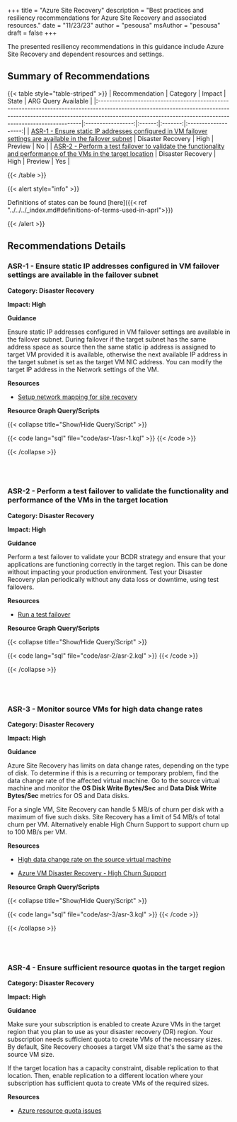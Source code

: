 +++
title = "Azure Site Recovery"
description = "Best practices and resiliency recommendations for Azure Site Recovery and associated resources."
date = "11/23/23"
author = "pesousa"
msAuthor = "pesousa"
draft = false
+++

The presented resiliency recommendations in this guidance include Azure Site Recovery and dependent resources and settings.

## Summary of Recommendations

{{< table style="table-striped" >}}
| Recommendation                                                                                                                                                                                                                      |     Category      | Impact |  State  | ARG Query Available |
|:------------------------------------------------------------------------------------------------------------------------------------------------------------------------------------------------------------------------------------|:-----------------:|:------:|:-------:|:-------------------:|
| [ASR-1 - Ensure static IP addresses configured in VM failover settings are available in the failover subnet](#asr-1---ensure-static-ip-addresses-configured-in-vm-failover-settings-are-available-in-the-failover-subnet)           | Disaster Recovery |  High  | Preview |         No          |
| [ASR-2 - Perform a test failover to validate the functionality and performance of the VMs in the target location](#asr-2---perform-a-test-failover-to-validate-the-functionality-and-performance-of-the-vms-in-the-target-location) | Disaster Recovery |  High  | Preview |         Yes         |

{{< /table >}}

{{< alert style="info" >}}

Definitions of states can be found [here]({{< ref "../../../_index.md#definitions-of-terms-used-in-aprl">}})

{{< /alert >}}

## Recommendations Details

### ASR-1 - Ensure static IP addresses configured in VM failover settings are available in the failover subnet

**Category: Disaster Recovery**

**Impact: High**

**Guidance**

Ensure static IP addresses configured in VM failover settings are available in the failover subnet. During failover if the target subnet has the same address space as source then the same static ip address is assigned to target VM provided it is available, otherwise the next available IP address in the target subnet is set as the target VM NIC address. You can modify the target IP address in the Network settings of the VM.

**Resources**

- [Setup network mapping for site recovery](https://learn.microsoft.com/en-us/azure/site-recovery/azure-to-azure-network-mapping#set-up-ip-addressing-for-target-vms)

**Resource Graph Query/Scripts**

{{< collapse title="Show/Hide Query/Script" >}}

{{< code lang="sql" file="code/asr-1/asr-1.kql" >}} {{< /code >}}

{{< /collapse >}}

<br><br>

### ASR-2 - Perform a test failover to validate the functionality and performance of the VMs in the target location

**Category: Disaster Recovery**

**Impact: High**

**Guidance**

Perform a test failover to validate your BCDR strategy and ensure that your applications are functioning correctly in the target region. This can be done without impacting your production environment.
Test your Disaster Recovery plan periodically without any data loss or downtime, using test failovers.

**Resources**

- [Run a test failover](https://learn.microsoft.com/en-us/azure/site-recovery/azure-to-azure-tutorial-dr-drill#run-a-test-failover)

**Resource Graph Query/Scripts**

{{< collapse title="Show/Hide Query/Script" >}}

{{< code lang="sql" file="code/asr-2/asr-2.kql" >}} {{< /code >}}

{{< /collapse >}}

<br><br>

### ASR-3 - Monitor source VMs for high data change rates

**Category: Disaster Recovery**

**Impact: High**

**Guidance**

Azure Site Recovery has limits on data change rates, depending on the type of disk. To determine if this is a recurring or temporary problem, find the data change rate of the affected virtual machine. Go to the source virtual machine and monitor the **OS Disk Write Bytes/Sec** and **Data Disk Write Bytes/Sec** metrics for OS and Data disks.

For a single VM, Site Recovery can handle 5 MB/s of churn per disk with a maximum of five such disks. Site Recovery has a limit of 54 MB/s of total churn per VM. Alternatively enable High Churn Support to support churn up to 100 MB/s per VM.

**Resources**

- [High data change rate on the source virtual machine](https://learn.microsoft.com/en-us/azure/site-recovery/azure-to-azure-troubleshoot-replication#high-data-change-rate-on-the-source-virtual-machine)

- [Azure VM Disaster Recovery - High Churn Support](https://learn.microsoft.com/en-us/azure/site-recovery/concepts-azure-to-azure-high-churn-support)

**Resource Graph Query/Scripts**

{{< collapse title="Show/Hide Query/Script" >}}

{{< code lang="sql" file="code/asr-3/asr-3.kql" >}} {{< /code >}}

{{< /collapse >}}

<br><br>

### ASR-4 - Ensure sufficient resource quotas in the target region

**Category: Disaster Recovery**

**Impact: High**

**Guidance**

Make sure your subscription is enabled to create Azure VMs in the target region that you plan to use as your disaster recovery (DR) region. Your subscription needs sufficient quota to create VMs of the necessary sizes. By default, Site Recovery chooses a target VM size that's the same as the source VM size.

If the target location has a capacity constraint, disable replication to that location. Then, enable replication to a different location where your subscription has sufficient quota to create VMs of the required sizes.

**Resources**

- [Azure resource quota issues](https://learn.microsoft.com/en-us/azure/site-recovery/azure-to-azure-troubleshoot-errors#azure-resource-quota-issues-error-code-150097)

<br><br>
